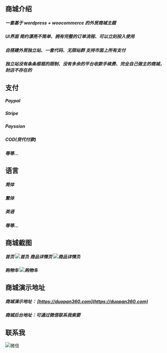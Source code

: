 

商城介绍
-----------------
##### 一套基于 wordpress + woocommerce 的外贸商城主题

##### UI界面 简约漂亮不简单、拥有完整的订单流程、可以立刻投入使用

##### 自搭建外贸独立站、一套代码、无限站群 支持市面上所有支付

##### 独立站没有条条框框的限制、没有多余的平台收款手续费、完全自己做主的商城，封店不存在的


支付
-----------------
##### Paypal

##### Stripe

##### Payssion

##### COD(货代付款)

##### 等等...


语言
-----------------
##### 简体
##### 繁体
##### 英语
##### 等等...


商城截图
-----------------
##### 首页 ![首页](/image/1.png) 商品详情页 ![商品详情页](/image/2.png)

##### 购物车 ![购物车](/image/4.png)


商城演示地址
-----------------
##### 商城演示地址： [https://duopan360.com](https://duopan360.com)

##### 商城后台地址：可通过微信联系我索要


联系我
-----------------
![微信](/image/wx.png)


